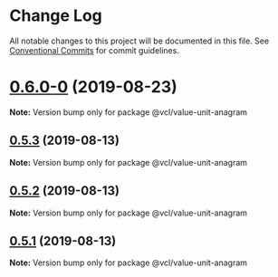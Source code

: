 # Change Log

All notable changes to this project will be documented in this file.
See [Conventional Commits](https://conventionalcommits.org) for commit guidelines.

# [0.6.0-0](https://github.com/vcl/value-unit-anagram/compare/v0.5.4...v0.6.0-0) (2019-08-23)

**Note:** Version bump only for package @vcl/value-unit-anagram





## [0.5.3](https://github.com/vcl/value-unit-anagram/compare/v0.5.1...v0.5.3) (2019-08-13)

**Note:** Version bump only for package @vcl/value-unit-anagram





## [0.5.2](https://github.com/vcl/value-unit-anagram/compare/v0.5.1...v0.5.2) (2019-08-13)

**Note:** Version bump only for package @vcl/value-unit-anagram





## [0.5.1](https://github.com/vcl/value-unit-anagram/compare/v0.5.0...v0.5.1) (2019-08-13)

**Note:** Version bump only for package @vcl/value-unit-anagram
